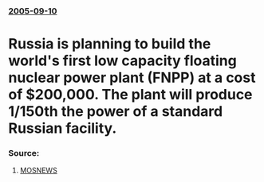 ### [2005-09-10](/news/2005/09/10/index.md)

#  Russia is planning to build the world's first low capacity floating nuclear power plant (FNPP) at a cost of $200,000. The plant will produce 1/150th the power of a standard Russian facility. 




### Source:

1. [MOSNEWS](http://www.mosnews.com/money/2005/09/09/floatingnuclearplant.shtml)
